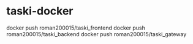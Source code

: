 # taski-docker

docker push roman200015/taski_frontend
docker push roman200015/taski_backend
docker push roman200015/taski_gateway